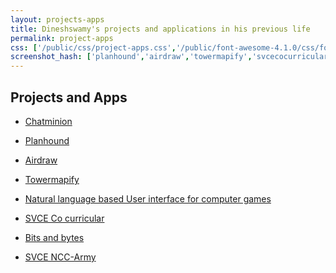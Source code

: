 ```yaml
---
layout: projects-apps
title: Dineshswamy's projects and applications in his previous life
permalink: project-apps
css: ['/public/css/project-apps.css','/public/font-awesome-4.1.0/css/font-awesome.min.css']
screenshot_hash: ['planhound','airdraw','towermapify','svcecocurricular','nlpui','bitsandbytes','ncc','code-on-me']
---
```



## Projects and Apps
<div id="projects-container">
</div>
<ul class="project-listing">
  <li>
    <p><a href="/chatminion" target="_blank">Chatminion</a>                                 <i class="fa fa-star fa-4"></i><i class="fa fa-star fa-4"></i><i class="fa fa-star fa-4"></i><i class="fa fa-star fa-4"></i></p>
  </li>
  <li>
    <p><a href="http://planhound.in/" target="_blank">Planhound</a>             <i class="fa fa-star fa-4"></i><i class="fa fa-star fa-4"></i><i class="fa fa-star fa-4"></i><i class="fa fa-star fa-4"></i></p>
  </li>
  <li>
    <p><a href="/airdraw" target="_blank">Airdraw</a>                                          <i class="fa fa-star fa-4"></i><i class="fa fa-star fa-4"></i><i class="fa fa-star fa-4"></i></p>
  </li>
  <li>
    <p><a href="/towermapify" target="_blank">Towermapify</a>                           <i class="fa fa-star fa-4"></i><i class="fa fa-star fa-4"></i><i class="fa fa-star fa-4"></i></p>
  </li>
  <li>
    <p><a href="/natural-language-ui-for-games" target="_blank">Natural language based User interface for computer games</a> <i class="fa fa-star fa-4"></i><i class="fa fa-star fa-4"></i><i class="fa fa-star fa-4"></i></p>
  </li>
  <li>
    <p><a href="/co-curricular" target="_blank">SVCE Co curricular </a>         <i class="fa fa-star fa-4"></i><i class="fa fa-star fa-4"></i><i class="fa fa-star fa-4"></i></p>
  </li>
  <li>
    <p><a href="/bits-and-bytes" target="_blank">Bits and bytes </a>                <i class="fa fa-star fa-4"></i><i class="fa fa-star fa-4"></i></p>
  </li>
  <li>
    <p><a href="/ncc-army" target="_blank">SVCE NCC-Army </a>                           <i class="fa fa-star fa-4"></i><i class="fa fa-star fa-4"></i></p>
  </li>
</ul>

